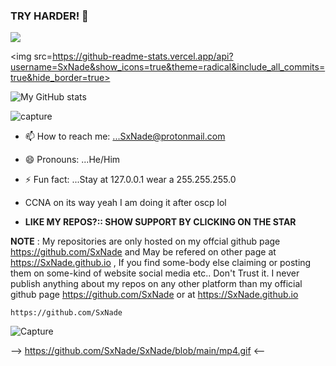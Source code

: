 ### TRY HARDER! 👋

<p align="left"> 
<img src=https://github-readme-stats.vercel.app/api/top-langs/?username=SxNade&layout=compact&text_color=fe9cd8&title_color=fe9cd8&bg_color=0d1117&count_private=true&include_all_commits=true&hide_border=true&langs_count=10></p>


<img src=https://github-readme-stats.vercel.app/api?username=SxNade&show_icons=true&theme=radical&include_all_commits=true&hide_border=true>

![My GitHub stats](https://github-readme-stats.vercel.app/api?username=SxNade&show_icons=true&theme=radical&include_all_commits=true&hide_border=true)

![capture](https://github.com/SxNade/SxNade/blob/main/i.svg)

- 📫 How to reach me: ...SxNade@protonmail.com
- 😄 Pronouns: ...He/Him
- ⚡ Fun fact: ...Stay at 127.0.0.1 wear a 255.255.255.0
-  CCNA on its way yeah I am doing it after oscp lol 

- **LIKE MY REPOS?:: SHOW SUPPORT BY CLICKING ON THE STAR**

**NOTE** : My repositories are only hosted on my offcial github page https://github.com/SxNade and May be refered on other page at https://SxNade.github.io , If you find some-body else claiming or posting them on some-kind of website social media etc.. Don't Trust it. I never publish anything about my repos on any other platform than my official github page  https://github.com/SxNade or at https://SxNade.github.io



`https://github.com/SxNade`

![Capture]()

--> https://github.com/SxNade/SxNade/blob/main/mp4.gif <--
